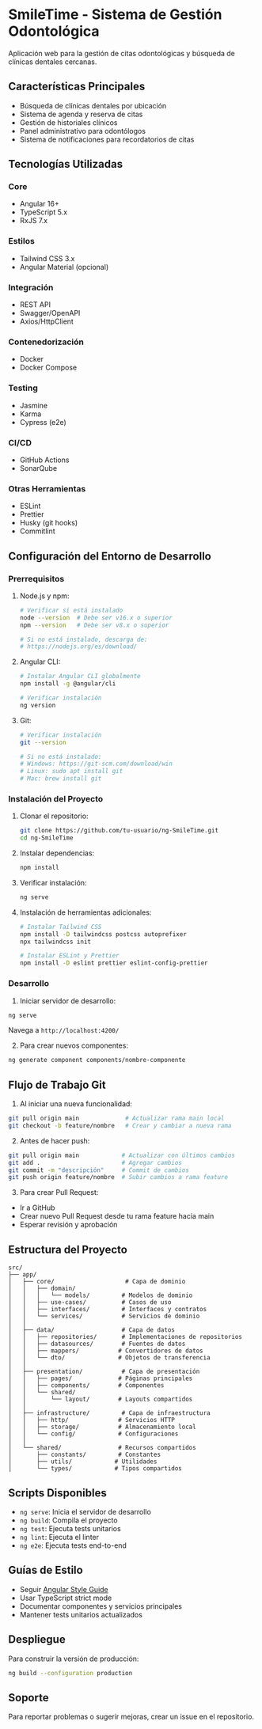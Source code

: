 # SmileTime - Sistema de Gestión Odontológica

Aplicación web para la gestión de citas odontológicas y búsqueda de clínicas dentales cercanas.

## Características Principales

- Búsqueda de clínicas dentales por ubicación
- Sistema de agenda y reserva de citas
- Gestión de historiales clínicos
- Panel administrativo para odontólogos
- Sistema de notificaciones para recordatorios de citas

## Tecnologías Utilizadas

### Core
- Angular 16+
- TypeScript 5.x
- RxJS 7.x

### Estilos
- Tailwind CSS 3.x
- Angular Material (opcional)

### Integración
- REST API
- Swagger/OpenAPI
- Axios/HttpClient

### Contenedorización
- Docker
- Docker Compose

### Testing
- Jasmine
- Karma
- Cypress (e2e)

### CI/CD
- GitHub Actions
- SonarQube

### Otras Herramientas
- ESLint
- Prettier
- Husky (git hooks)
- Commitlint

## Configuración del Entorno de Desarrollo

### Prerrequisitos

1. Node.js y npm:
   ```bash
   # Verificar si está instalado
   node --version  # Debe ser v16.x o superior
   npm --version   # Debe ser v8.x o superior

   # Si no está instalado, descarga de:
   # https://nodejs.org/es/download/
   ```

2. Angular CLI:
   ```bash
   # Instalar Angular CLI globalmente
   npm install -g @angular/cli

   # Verificar instalación
   ng version
   ```

3. Git:
   ```bash
   # Verificar instalación
   git --version

   # Si no está instalado:
   # Windows: https://git-scm.com/download/win
   # Linux: sudo apt install git
   # Mac: brew install git
   ```

### Instalación del Proyecto

1. Clonar el repositorio:
   ```bash
   git clone https://github.com/tu-usuario/ng-SmileTime.git
   cd ng-SmileTime
   ```

2. Instalar dependencias:
   ```bash
   npm install
   ```

3. Verificar instalación:
   ```bash
   ng serve
   ```

4. Instalación de herramientas adicionales:
   ```bash
   # Instalar Tailwind CSS
   npm install -D tailwindcss postcss autoprefixer
   npx tailwindcss init

   # Instalar ESLint y Prettier
   npm install -D eslint prettier eslint-config-prettier
   ```

### Desarrollo

1. Iniciar servidor de desarrollo:
```bash
ng serve
```
Navega a `http://localhost:4200/`

2. Para crear nuevos componentes:
```bash
ng generate component components/nombre-componente
```

## Flujo de Trabajo Git

1. Al iniciar una nueva funcionalidad:
```bash
git pull origin main             # Actualizar rama main local
git checkout -b feature/nombre   # Crear y cambiar a nueva rama
```

2. Antes de hacer push:
```bash
git pull origin main            # Actualizar con últimos cambios
git add .                       # Agregar cambios
git commit -m "descripción"     # Commit de cambios
git push origin feature/nombre  # Subir cambios a rama feature
```

3. Para crear Pull Request:
- Ir a GitHub
- Crear nuevo Pull Request desde tu rama feature hacia main
- Esperar revisión y aprobación

## Estructura del Proyecto

```
src/
├── app/
│   ├── core/                    # Capa de dominio
│   │   ├── domain/
│   │   │   └── models/         # Modelos de dominio
│   │   ├── use-cases/          # Casos de uso
│   │   ├── interfaces/         # Interfaces y contratos
│   │   └── services/           # Servicios de dominio
│   │
│   ├── data/                   # Capa de datos
│   │   ├── repositories/       # Implementaciones de repositorios
│   │   ├── datasources/        # Fuentes de datos
│   │   ├── mappers/           # Convertidores de datos
│   │   └── dto/               # Objetos de transferencia
│   │
│   ├── presentation/           # Capa de presentación
│   │   ├── pages/             # Páginas principales
│   │   ├── components/        # Componentes
│   │   └── shared/           
│   │       └── layout/        # Layouts compartidos
│   │
│   ├── infrastructure/         # Capa de infraestructura
│   │   ├── http/              # Servicios HTTP
│   │   ├── storage/           # Almacenamiento local
│   │   └── config/            # Configuraciones
│   │
│   └── shared/                # Recursos compartidos
│       ├── constants/         # Constantes
│       ├── utils/            # Utilidades
│       └── types/            # Tipos compartidos
```

## Scripts Disponibles

- `ng serve`: Inicia el servidor de desarrollo
- `ng build`: Compila el proyecto
- `ng test`: Ejecuta tests unitarios
- `ng lint`: Ejecuta el linter
- `ng e2e`: Ejecuta tests end-to-end

## Guías de Estilo

- Seguir [Angular Style Guide](https://angular.io/guide/styleguide)
- Usar TypeScript strict mode
- Documentar componentes y servicios principales
- Mantener tests unitarios actualizados

## Despliegue

Para construir la versión de producción:
```bash
ng build --configuration production
```

## Soporte

Para reportar problemas o sugerir mejoras, crear un issue en el repositorio.
